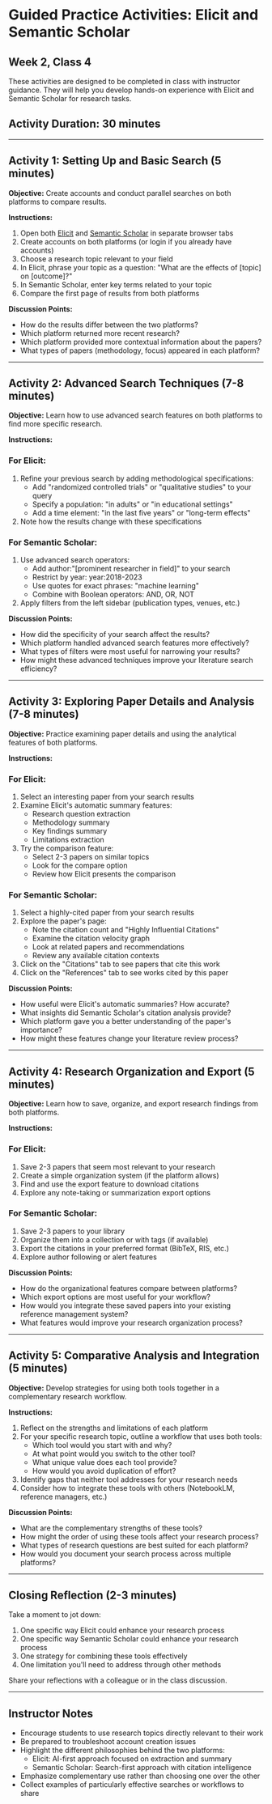 # Guided Practice Activities: Elicit and Semantic Scholar
## Week 2, Class 4

These activities are designed to be completed in class with instructor guidance. They will help you develop hands-on experience with Elicit and Semantic Scholar for research tasks.

## Activity Duration: 30 minutes

---

## Activity 1: Setting Up and Basic Search (5 minutes)

**Objective:** Create accounts and conduct parallel searches on both platforms to compare results.

**Instructions:**
1. Open both [Elicit](https://elicit.org) and [Semantic Scholar](https://www.semanticscholar.org/) in separate browser tabs
2. Create accounts on both platforms (or login if you already have accounts)
3. Choose a research topic relevant to your field
4. In Elicit, phrase your topic as a question: "What are the effects of [topic] on [outcome]?"
5. In Semantic Scholar, enter key terms related to your topic
6. Compare the first page of results from both platforms

**Discussion Points:**
- How do the results differ between the two platforms?
- Which platform returned more recent research?
- Which platform provided more contextual information about the papers?
- What types of papers (methodology, focus) appeared in each platform?

---

## Activity 2: Advanced Search Techniques (7-8 minutes)

**Objective:** Learn how to use advanced search features on both platforms to find more specific research.

**Instructions:**

### For Elicit:
1. Refine your previous search by adding methodological specifications:
   - Add "randomized controlled trials" or "qualitative studies" to your query
   - Specify a population: "in adults" or "in educational settings"
   - Add a time element: "in the last five years" or "long-term effects"
2. Note how the results change with these specifications

### For Semantic Scholar:
1. Use advanced search operators:
   - Add author:"[prominent researcher in field]" to your search
   - Restrict by year: year:2018-2023
   - Use quotes for exact phrases: "machine learning"
   - Combine with Boolean operators: AND, OR, NOT
2. Apply filters from the left sidebar (publication types, venues, etc.)

**Discussion Points:**
- How did the specificity of your search affect the results?
- Which platform handled advanced search features more effectively?
- What types of filters were most useful for narrowing your results?
- How might these advanced techniques improve your literature search efficiency?

---

## Activity 3: Exploring Paper Details and Analysis (7-8 minutes)

**Objective:** Practice examining paper details and using the analytical features of both platforms.

**Instructions:**

### For Elicit:
1. Select an interesting paper from your search results
2. Examine Elicit's automatic summary features:
   - Research question extraction
   - Methodology summary
   - Key findings summary
   - Limitations extraction
3. Try the comparison feature:
   - Select 2-3 papers on similar topics
   - Look for the compare option
   - Review how Elicit presents the comparison

### For Semantic Scholar:
1. Select a highly-cited paper from your search results
2. Explore the paper's page:
   - Note the citation count and "Highly Influential Citations"
   - Examine the citation velocity graph
   - Look at related papers and recommendations
   - Review any available citation contexts
3. Click on the "Citations" tab to see papers that cite this work
4. Click on the "References" tab to see works cited by this paper

**Discussion Points:**
- How useful were Elicit's automatic summaries? How accurate?
- What insights did Semantic Scholar's citation analysis provide?
- Which platform gave you a better understanding of the paper's importance?
- How might these features change your literature review process?

---

## Activity 4: Research Organization and Export (5 minutes)

**Objective:** Learn how to save, organize, and export research findings from both platforms.

**Instructions:**

### For Elicit:
1. Save 2-3 papers that seem most relevant to your research
2. Create a simple organization system (if the platform allows)
3. Find and use the export feature to download citations
4. Explore any note-taking or summarization export options

### For Semantic Scholar:
1. Save 2-3 papers to your library
2. Organize them into a collection or with tags (if available)
3. Export the citations in your preferred format (BibTeX, RIS, etc.)
4. Explore author following or alert features

**Discussion Points:**
- How do the organizational features compare between platforms?
- Which export options are most useful for your workflow?
- How would you integrate these saved papers into your existing reference management system?
- What features would improve your research organization process?

---

## Activity 5: Comparative Analysis and Integration (5 minutes)

**Objective:** Develop strategies for using both tools together in a complementary research workflow.

**Instructions:**
1. Reflect on the strengths and limitations of each platform
2. For your specific research topic, outline a workflow that uses both tools:
   - Which tool would you start with and why?
   - At what point would you switch to the other tool?
   - What unique value does each tool provide?
   - How would you avoid duplication of effort?
3. Identify gaps that neither tool addresses for your research needs
4. Consider how to integrate these tools with others (NotebookLM, reference managers, etc.)

**Discussion Points:**
- What are the complementary strengths of these tools?
- How might the order of using these tools affect your research process?
- What types of research questions are best suited for each platform?
- How would you document your search process across multiple platforms?

---

## Closing Reflection (2-3 minutes)

Take a moment to jot down:
1. One specific way Elicit could enhance your research process
2. One specific way Semantic Scholar could enhance your research process
3. One strategy for combining these tools effectively
4. One limitation you'll need to address through other methods

Share your reflections with a colleague or in the class discussion.

---

## Instructor Notes

- Encourage students to use research topics directly relevant to their work
- Be prepared to troubleshoot account creation issues
- Highlight the different philosophies behind the two platforms:
  - Elicit: AI-first approach focused on extraction and summary
  - Semantic Scholar: Search-first approach with citation intelligence
- Emphasize complementary use rather than choosing one over the other
- Collect examples of particularly effective searches or workflows to share